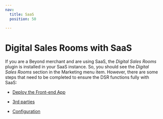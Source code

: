 ```yaml
---
nav:
  title: SaaS
  position: 50

---
```


# Digital Sales Rooms with SaaS

If you are a Beyond merchant and are using SaaS, the *Digital Sales Rooms* plugin is installed in your SaaS instance. So, you should see the *Digital Sales Rooms* section in the Marketing menu item.
However, there are some steps that need to be completed to ensure the DSR functions fully with SaaS:

- [Deploy the Front-end App](../app-deployment/index.md)

- [3rd parties](../setup-3rd-party/index.md)

- [Configuration](../configuration/index.md)

